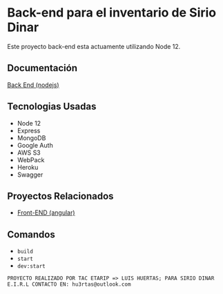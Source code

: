 # Back-end para el inventario de Sirio Dinar

Este proyecto back-end esta actuamente utilizando Node 12.

## Documentación

[Back End (nodejs)](https://inventario-sirio-dinar.herokuapp.com/api-docs/ "Documentación")

## Tecnologias Usadas

* Node 12
* Express
* MongoDB
* Google Auth
* AWS S3
* WebPack
* Heroku
* Swagger

## Proyectos Relacionados

* [Front-END (angular)](https://github.com/TacEtarip/sirioFront "Front End Para Inventario")

## Comandos

* `build`
* `start`
* `dev:start`

`PROYECTO REALIZADO POR TAC ETARIP => LUIS HUERTAS; PARA SIRIO DINAR E.I.R.L CONTACTO EN: hu3rtas@outlook.com`
